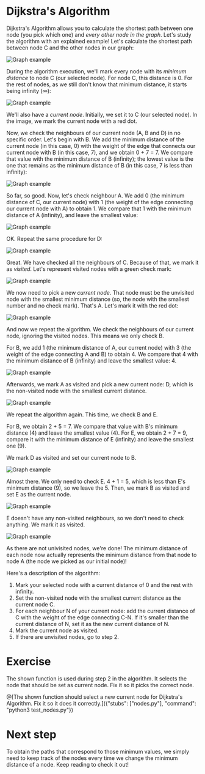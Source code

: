 # Dijkstra's Algorithm

Dijkstra's Algorithm allows you to calculate the shortest path between one node (you pick which one) and _every other node in the graph_. Let's study the algorithm with an explained example! Let's calculate the shortest path between node C and the other nodes in our graph:

![Graph example](graph.png "")

During the algorithm execution, we'll mark every node with its _minimum distance_ to node C (our selected node). For node C, this distance is 0. For the rest of nodes, as we still don't know that minimum distance, it starts being infinity (∞):

![Graph example](graph_c.png "")

We'll also have a _current node_. Initially, we set it to C (our selected node). In the image, we mark the current node with a red dot.

Now, we check the neighbours of our current node (A, B and D) in no specific order. Let's begin with B. We add the minimum distance of the current node (in this case, 0) with the weight of the edge that connects our current node with B (in this case, 7), and we obtain 0 + 7 = 7. We compare that value with the minimum distance of B (infinity); the lowest value is the one that remains as the minimum distance of B (in this case, 7 is less than infinity):

![Graph example](graph_c1.png "")

So far, so good. Now, let's check neighbour A. We add 0 (the minimum distance of C, our current node) with 1 (the weight of the edge connecting our current node with A) to obtain 1. We compare that 1 with the minimum distance of A (infinity), and leave the smallest value:

![Graph example](graph_c2.png "")

OK. Repeat the same procedure for D:

![Graph example](graph_c3.png "")

Great. We have checked all the neighbours of C. Because of that, we mark it as _visited_. Let's represent visited nodes with a green check mark:

![Graph example](graph_cok.png "")

We now need to pick a new _current node_. That node must be the unvisited node with the smallest minimum distance (so, the node with the smallest number and no check mark). That's A. Let's mark it with the red dot:

![Graph example](graph_a.png "")

And now we repeat the algorithm. We check the neighbours of our current node, ignoring the visited nodes. This means we only check B.

For B, we add 1 (the minimum distance of A, our current node) with 3 (the weight of the edge connecting A and B) to obtain 4. We compare that 4 with the minimum distance of B (infinity) and leave the smallest value: 4.

![Graph example](graph_a1.png "")

Afterwards, we mark A as visited and pick a new current node: D, which is the non-visited node with the smallest current distance.

![Graph example](graph-d.png "")

We repeat the algorithm again. This time, we check B and E.

For B, we obtain 2 + 5 = 7. We compare that value with B's minimum distance (4) and leave the smallest value (4). For E, we obtain 2 + 7 = 9, compare it with the minimum distance of E (infinity) and leave the smallest one (9).

We mark D as visited and set our current node to B.

![Graph example](graph-b.png "")

Almost there. We only need to check E. 4 + 1 = 5, which is less than E's minimum distance (9), so we leave the 5. Then, we mark B as visited and set E as the current node.

![Graph example](graph-e.png "")

E doesn't have any non-visited neighbours, so we don't need to check anything. We mark it as visited.

![Graph example](graph-final.png "")

As there are not univisited nodes, we're done! The minimum distance of each node now actually represents the minimum distance from that node to node A (the node we picked as our initial node)!

Here's a description of the algorithm:
1. Mark your selected node with a current distance of 0 and the rest with infinity.
2. Set the non-visited node with the smallest current distance as the current node C.
3. For each neighbour N of your current node: add the current distance of C with the weight of the edge connecting C-N. If it's smaller than the current distance of N, set it as the new current distance of N.
4. Mark the current node as visited.
5. If there are unvisited nodes, go to step 2.

# Exercise
The shown function is used during step 2 in the algorithm. It selects the node that should be set as current node. Fix it so it picks the correct node.

@[The shown function should select a new current node for Dijkstra's Algorithm. Fix it so it does it correctly.]({"stubs": ["nodes.py"], "command": "python3 test_nodes.py"})

# Next step
To obtain the paths that correspond to those minimum values, we simply need to keep track of the nodes every time we change the minimum distance of a node. Keep reading to check it out!